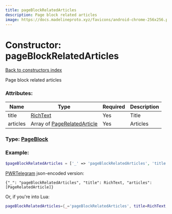 ```yaml
---
title: pageBlockRelatedArticles
description: Page block related articles
image: https://docs.madelineproto.xyz/favicons/android-chrome-256x256.png
---
```

# Constructor: pageBlockRelatedArticles  
[Back to constructors index](index.md)



Page block related articles

### Attributes:

| Name     |    Type       | Required | Description |
|----------|---------------|----------|-------------|
|title|[RichText](../types/RichText.md) | Yes|Title|
|articles|Array of [PageRelatedArticle](../types/PageRelatedArticle.md) | Yes|Articles|



### Type: [PageBlock](../types/PageBlock.md)


### Example:

```php
$pageBlockRelatedArticles = ['_' => 'pageBlockRelatedArticles', 'title' => RichText, 'articles' => [PageRelatedArticle, PageRelatedArticle]];
```  

[PWRTelegram](https://pwrtelegram.xyz) json-encoded version:

```
{"_": "pageBlockRelatedArticles", "title": RichText, "articles": [PageRelatedArticle]}
```


Or, if you're into Lua:

```lua
pageBlockRelatedArticles={_='pageBlockRelatedArticles', title=RichText, articles={PageRelatedArticle}}

```


